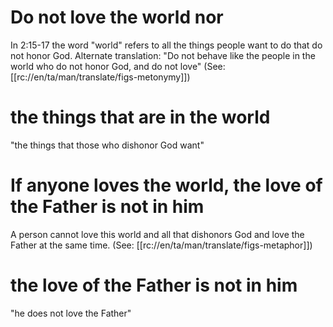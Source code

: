 # Do not love the world nor

In 2:15-17 the word "world" refers to all the things people want to do that do not honor God. Alternate translation: "Do not behave like the people in the world who do not honor God, and do not love" (See: [[rc://en/ta/man/translate/figs-metonymy]])

# the things that are in the world

"the things that those who dishonor God want"

# If anyone loves the world, the love of the Father is not in him

A person cannot love this world and all that dishonors God and love the Father at the same time. (See: [[rc://en/ta/man/translate/figs-metaphor]])

# the love of the Father is not in him

"he does not love the Father"

